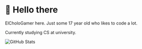 # 👋 Hello there

ElCholoGamer here. Just some 17 year old who likes to code a lot.

Currently studying CS at university.

![GitHub Stats](https://github-readme-stats.vercel.app/api/top-langs?username=Grazen0&theme=transparent)
